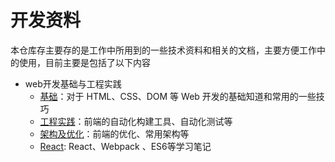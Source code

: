 # 开发资料
 本仓库存主要存的是工作中所用到的一些技术资料和相关的文档，主要方便工作中的使用，目前主要是包括了以下内容
 * web开发基础与工程实践
    + [基础](./web/Basis/index.md)：对于 HTML、CSS、DOM 等 Web 开发的基础知道和常用的一些技巧
    + [工程实践](./web/EngineeringPractice/index.md)：前端的自动化构建工具、自动化测试等
    + [架构及优化](./web/ArchitectureAndOptimization/index.md)：前端的优化、常用架构等
    + [React](./web/React/index.md): React、Webpack 、ES6等学习笔记